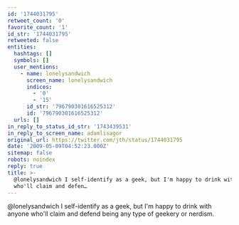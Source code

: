 ```yaml
---
id: '1744031795'
retweet_count: '0'
favorite_count: '1'
id_str: '1744031795'
retweeted: false
entities:
  hashtags: []
  symbols: []
  user_mentions:
    - name: lonelysandwich
      screen_name: lonelysandwich
      indices:
        - '0'
        - '15'
      id_str: '796790301616525312'
      id: '796790301616525312'
  urls: []
in_reply_to_status_id_str: '1743439531'
in_reply_to_screen_name: adamlisagor
original_url: https://twitter.com/jth/status/1744031795
date: '2009-05-09T04:52:23.000Z'
sitemap: false
robots: noindex
reply: true
title: >-
  @lonelysandwich I self-identify as a geek, but I'm happy to drink with anyone
  who'll claim and defen…
---
```


@lonelysandwich I self-identify as a geek, but I'm happy to drink with anyone who'll claim and defend being any type of geekery or nerdism.